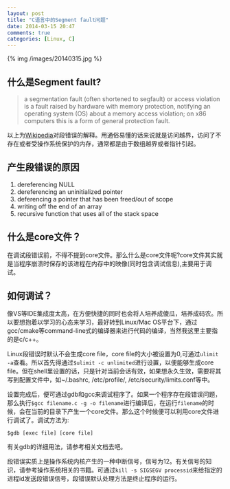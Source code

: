 ```yaml
---
layout: post
title: "C语言中的Segment fault问题"
date: 2014-03-15 20:47
comments: true
categories: [Linux, C] 
---
```

{% img /images/20140315.jpg %}

## 什么是Segment fault?

>  a segmentation fault (often shortened to segfault) or access violation is a fault raised by hardware with memory protection, notifying an operating system (OS) about a memory access violation; on x86 computers this is a form of general protection fault.

以上为[Wikipedia](http://en.wikipedia.org/wiki/Segmentation_fault)对段错误的解释。用通俗易懂的话来说就是访问越界，访问了不存在或者受操作系统保护的内存，通常都是由于数组越界或者指针引起。

## 产生段错误的原因

1. dereferencing NULL
2. dereferencing an uninitialized pointer
3. deferencing a pointer that has been freed/out of scope
4. writing off the end of an array
5. recursive function that uses all of the stack space

## 什么是core文件？

在调试段错误前，不得不提到core文件。那么什么是core文件呢?core文件其实就是当程序崩溃时保存的该进程在内存中的映像(同时包含调试信息),主要用于调试。

## 如何调试？

像VS等IDE集成度太高，在方便快捷的同时也会将人培养成傻瓜，培养成码农。所以要想抱着以学习的心态来学习，最好转到Linux/Mac OS平台下，通过gcc/cmake等command-line式的编译器来进行代码的编译，当然我这里主要指的是c/c++。

Linux段错误时默认不会生成core file，core file的大小被设置为0,可通过`ulimit -a`查看。所以首先得通过`$ulimit -c unlimited`进行设置，以便能够生成core file。但在shell里设置的话，只是针对当前会话有效，如果想永久生效，需要将其写到配置文件中，如~/.bashrc, /etc/profile/, /etc/security/limits.conf等中。

设置完成后，便可通过gdb和gcc来调试程序了。如果一个程序存在段错误问题，那么执行`$gcc filename.c -g -o filename`进行编译后，在运行`filename`的时候，会在当前的目录下产生一个core文件。那么这个时候便可以利用core文件进行调试了。调试方法为:

    $gdb [exec file] [core file]

有关gdb的详细用法，请参考相关文档去吧。

段错误实质上是操作系统内核产生的一种中断信号，信号为12。有关信号的知识，请参考操作系统相关的书籍。可通过`kill -s SIGSEGV processid`来给指定的进程id发送段错误信号，段错误默认处理方法是终止程序的运行。
